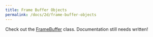 ```yaml
---
title: Frame Buffer Objects
permalink: /docs/2d/frame-buffer-objects
---
```


Check out the [FrameBuffer](https://github.com/littlektframework/littlekt/blob/master/core/src/commonMain/kotlin/com/lehaine/littlekt/graphics/FrameBuffer.kt) class. Documentation still needs written!
